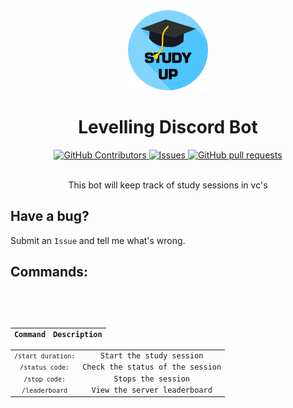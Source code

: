 <div align="center">
    <img src="./image.png" height="128" >
</div>
<h1 align="center">Levelling Discord Bot</h1>
<div align="center">
    <a href="https://github.com/JayNightmare/Study-Bot/graphs/contributors">
      <img alt="GitHub Contributors" src="https://img.shields.io/github/contributors/JayNightmare/Study-Bot?color=2db94d" />
    </a>
    <a href="https://github.com/JayNightmare/Study-Bot/issues">
      <img alt="Issues" src="https://img.shields.io/github/issues/JayNightmare/Study-Bot?color=0088ff" />
    </a>
    <a href="https://github.com/JayNightmare/Study-Bot/pulls">
      <img alt="GitHub pull requests" src="https://img.shields.io/github/issues-pr/JayNightmare/Study-Bot?color=0088ff" />
    </a>
    <br/>
</div>
<br/>
<p align="center">This bot will keep track of study sessions in vc's</p>

## Have a bug?
Submit an `Issue` and tell me what's wrong.

## Commands:
<code align=center>

| Command             | Description                          |
|---------------------|--------------------------------------|
| `/start duration:`  | Start the study session              |
| `/status code:`     | Check the status of the session      |
| `/stop code:`       | Stops the session                    |
| `/leaderboard`      | View the server leaderboard          |

</code>
